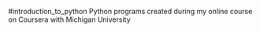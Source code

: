 #introduction_to_python
 Python programs created during my online course on Coursera with Michigan University
